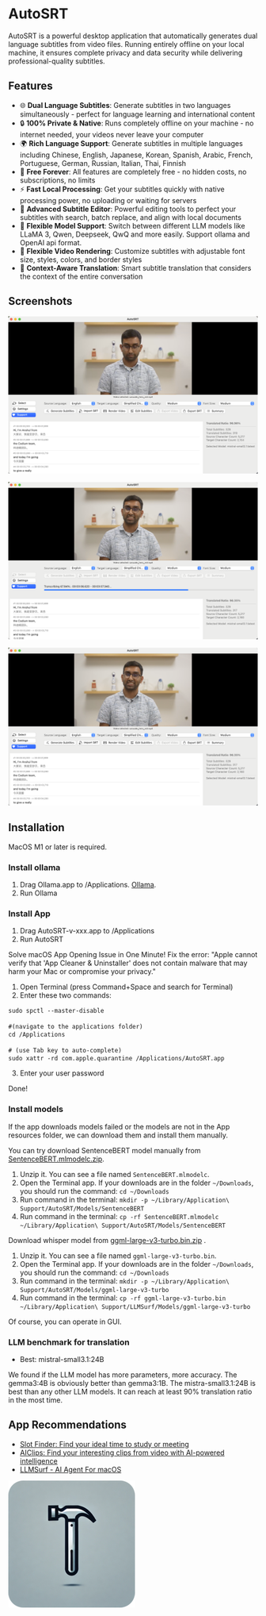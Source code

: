 # AutoSRT

AutoSRT is a powerful desktop application that automatically generates dual language subtitles from video files. Running entirely offline on your local machine, it ensures complete privacy and data security while delivering professional-quality subtitles.

## Features

- 🌐 **Dual Language Subtitles**: Generate subtitles in two languages simultaneously - perfect for language learning and international content
- 🔒 **100% Private & Native**: Runs completely offline on your machine - no internet needed, your videos never leave your computer
- 🌍 **Rich Language Support**: Generate subtitles in multiple languages including Chinese, English, Japanese, Korean, Spanish, Arabic, French, Portuguese, German, Russian, Italian, Thai, Finnish
- 💝 **Free Forever**: All features are completely free - no hidden costs, no subscriptions, no limits
- ⚡ **Fast Local Processing**: Get your subtitles quickly with native processing power, no uploading or waiting for servers
- 📝 **Advanced Subtitle Editor**: Powerful editing tools to perfect your subtitles with search, batch replace, and align with local documents
- 🤖 **Flexible Model Support**: Switch between different LLM models like LLaMA 3, Qwen, Deepseek, QwQ and more easily. Support ollama and OpenAI api format.
- 🎨 **Flexible Video Rendering**: Customize subtitles with adjustable font size, styles, colors, and border styles
- 🔄 **Context-Aware Translation**: Smart subtitle translation that considers the context of the entire conversation

## Screenshots

![Home](https://github.com/yyaadet/autosrt_page/blob/main/screenshots/home.png)

![Processing](https://github.com/yyaadet/autosrt_page/blob/main/screenshots/processing.png)

![Done](https://github.com/yyaadet/autosrt_page/blob/main/screenshots/done.png)


## Installation

MacOS M1 or later is required.


### Install ollama

1. Drag Ollama.app to /Applications. [Ollama](https://ollama.com/).
2. Run Ollama


### Install App

1. Drag AutoSRT-v-xxx.app to /Applications
2. Run AutoSRT

Solve macOS App Opening Issue in One Minute! Fix the error: "Apple cannot verify that 'App Cleaner & Uninstaller' does not contain malware that may harm your Mac or compromise your privacy."

1. Open Terminal (press Command+Space and search for Terminal)
2. Enter these two commands:

```shell
sudo spctl --master-disable

#(navigate to the applications folder)
cd /Applications 

# (use Tab key to auto-complete)
sudo xattr -rd com.apple.quarantine /Applications/AutoSRT.app 
```
3. Enter your user password

Done!

### Install models

If the app downloads models failed or the models are not in the App resources folder, we can download them and install them manually.

You can try download SentenceBERT model manually from [SentenceBERT.mlmodelc.zip](https://github.com/yyaadet/llmsurf/releases/download/v1.0.0/SentenceBERT.mlmodelc.zip).

1. Unzip it. You can see a file named `SentenceBERT.mlmodelc`.
2. Open the Terminal app. If your downloads are in the folder `~/Downloads`, you should run the command: `cd ~/Downloads`
3. Run command in the terminal: `mkdir -p ~/Library/Application\ Support/AutoSRT/Models/SentenceBERT`
4. Run command in the terminal: `cp -rf SentenceBERT.mlmodelc ~/Library/Application\ Support/AutoSRT/Models/SentenceBERT`


Download whisper model from [ggml-large-v3-turbo.bin.zip](https://github.com/yyaadet/autosrt_page/releases/download/v10.0.0/ggml-large-v3-turbo.bin.zip) .

1. Unzip it. You can see a file named `ggml-large-v3-turbo.bin`.
2. Open the Terminal app. If your downloads are in the folder `~/Downloads`, you should run the command: `cd ~/Downloads`
3. Run command in the terminal: `mkdir -p ~/Library/Application\ Support/AutoSRT/Models/ggml-large-v3-turbo`
4. Run command in the terminal: `cp -rf ggml-large-v3-turbo.bin ~/Library/Application\ Support/LLMSurf/Models/ggml-large-v3-turbo`


Of course, you can operate in GUI.


### LLM benchmark for translation

- Best: mistral-small3.1:24B

We found if the LLM model has more parameters, more accuracy. The gemma3:4B is obviously better than gemma3:1B. The mistra-small3.1:24B is best than any other LLM models. It can reach at least 90% translation ratio in the most time.

## App Recommendations 

- [Slot Finder: Find your ideal time to study or meeting](https://www.51zhi.com/)
- [AIClips: Find your interesting clips from video with AI-powered intelligence](https://yyaadet.github.io/aiclips/)
- [LLMSurf - AI Agent For macOS](https://github.com/yyaadet/llmsurf) 

![LLMSurf](https://raw.githubusercontent.com/yyaadet/llmsurf/main/images/logo.png)
